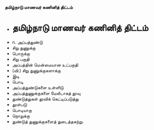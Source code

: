 **தமிழ்நாடு மாணவர் கணினித் திட்டம்**
- # தமிழ்நாடு மாணவர் கணினித் திட்டம்
- n. அப்பத்துண்டு
- சிறு துணுக்கு
- பொருக்கு
- சிறு பகுதி
- அப்பத்தின் மென்மையான உட்பகுதி
- (வி.) சிறு துணுக்குகளாக்கு
- இடி
- பொடி
- அப்பத்துண்டுகளை உள்ளிடு
- அப்பத்துணுக்குகளை மேலீடாகத் தூவு
- துண்டுத்துகள் தூவிக் கெட்டிப்படுத்து
- தூள்படு
- பொடியாகு
- நொறுக்கு
- துண்டுத் துணுக்குகளைத் துடைத்தகற்று.

